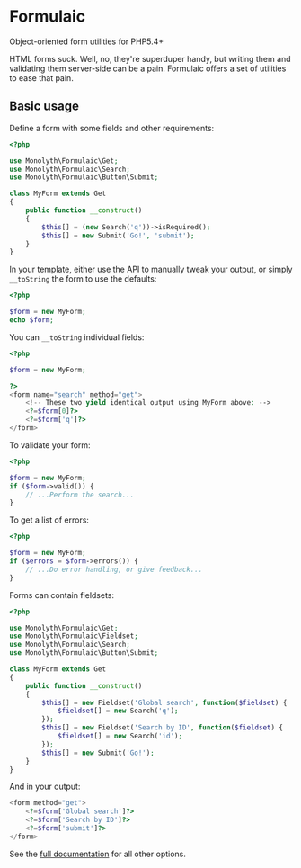 # Formulaic
Object-oriented form utilities for PHP5.4+

HTML forms suck. Well, no, they're superduper handy, but writing them and
validating them server-side can be a pain. Formulaic offers a set of utilities
to ease that pain.

## Basic usage
Define a form with some fields and other requirements:

```php
<?php

use Monolyth\Formulaic\Get;
use Monolyth\Formulaic\Search;
use Monolyth\Formulaic\Button\Submit;

class MyForm extends Get
{
    public function __construct()
    {
        $this[] = (new Search('q'))->isRequired();
        $this[] = new Submit('Go!', 'submit');
    }
}
```

In your template, either use the API to manually tweak your output, or simply
`__toString` the form to use the defaults:

```php
<?php

$form = new MyForm;
echo $form;
```

You can `__toString` individual fields:

```php
<?php

$form = new MyForm;

?>
<form name="search" method="get">
    <!-- These two yield identical output using MyForm above: -->
    <?=$form[0]?>
    <?=$form['q']?>
</form>
```

To validate your form:

```php
<?php

$form = new MyForm;
if ($form->valid()) {
    // ...Perform the search...
}
```

To get a list of errors:

```php
<?php

$form = new MyForm;
if ($errors = $form->errors()) {
    // ...Do error handling, or give feedback...
}
```

Forms can contain fieldsets:

```php
<?php

use Monolyth\Formulaic\Get;
use Monolyth\Formulaic\Fieldset;
use Monolyth\Formulaic\Search;
use Monolyth\Formulaic\Button\Submit;

class MyForm extends Get
{
    public function __construct()
    {
        $this[] = new Fieldset('Global search', function($fieldset) {
            $fieldset[] = new Search('q');
        });
        $this[] = new Fieldset('Search by ID', function($fieldset) {
            $fieldset[] = new Search('id');
        });
        $this[] = new Submit('Go!');
    }
}
```

And in your output:

```php
<form method="get">
    <?=$form['Global search']?>
    <?=$form['Search by ID']?>
    <?=$form['submit']?>
</form>
```

See the [full documentation](http://monolyth.monomelodies.nl/formulaic/docs/)
for all other options.

